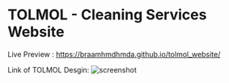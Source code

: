 # TOLMOL - Cleaning Services Website

Live Preview : https://braamhmdhmda.github.io/tolmol_website/

Link of TOLMOL Desgin: 
![screenshot](https://github.com/BRAAMHMDHMDA/tolmol_website/assets/40515096/e595d1c8-8b38-4f71-b5a7-af69882dfa27)
